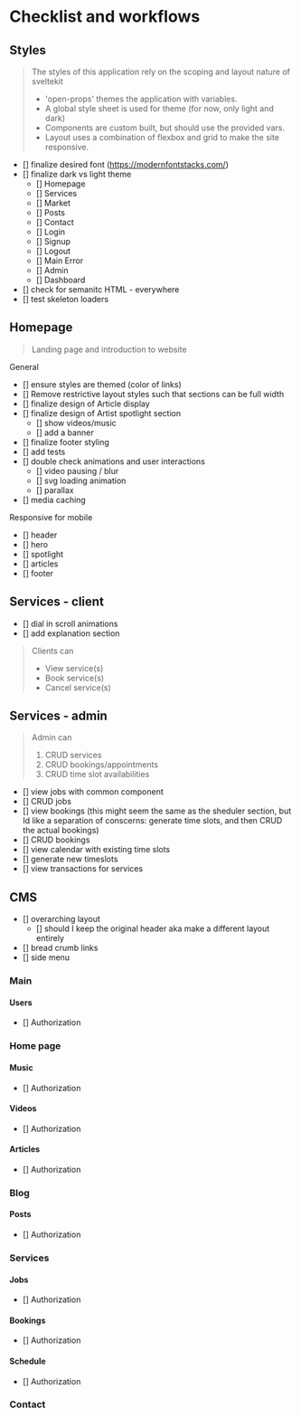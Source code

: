# Checklist and workflows

## Styles

> The styles of this application rely on the scoping and layout nature of sveltekit
>
> - 'open-props' themes the application with variables.
> - A global style sheet is used for theme (for now, only light and dark)
> - Components are custom built, but should use the provided vars.
> - Layout uses a combination of flexbox and grid to make the site responsive.

- [] finalize desired font (https://modernfontstacks.com/)
- [] finalize dark vs light theme
  - [] Homepage
  - [] Services
  - [] Market
  - [] Posts
  - [] Contact
  - [] Login
  - [] Signup
  - [] Logout
  - [] Main Error
  - [] Admin
  - [] Dashboard
- [] check for semanitc HTML - everywhere
- [] test skeleton loaders

## Homepage

> Landing page and introduction to website

General

- [] ensure styles are themed (color of links)
- [] Remove restrictive layout styles such that sections can be full width
- [] finalize design of Article display
- [] finalize design of Artist spotlight section
  - [] show videos/music
  - [] add a banner
- [] finalize footer styling
- [] add tests
- [] double check animations and user interactions
  - [] video pausing / blur
  - [] svg loading animation
  - [] parallax
- [] media caching

Responsive for mobile

- [] header
- [] hero
- [] spotlight
- [] articles
- [] footer

## Services - client

- [] dial in scroll animations
- [] add explanation section

> Clients can
>
> - View service(s)
> - Book service(s)
> - Cancel service(s)

## Services - admin

> Admin can
>
> 1. CRUD services
> 2. CRUD bookings/appointments
> 3. CRUD time slot availabilities

- [] view jobs with common component
- [] CRUD jobs
- [] view bookings (this might seem the same as the sheduler section, but Id like a separation of conscerns: generate time slots, and then CRUD the actual bookings)
- [] CRUD bookings
- [] view calendar with existing time slots
- [] generate new timeslots
- [] view transactions for services

## CMS

- [] overarching layout
  - [] should I keep the original header aka make a different layout entirely
- [] bread crumb links
- [] side menu

### Main

#### Users

- [] Authorization

### Home page

#### Music

- [] Authorization

#### Videos

- [] Authorization

#### Articles

- [] Authorization

### Blog

#### Posts

- [] Authorization

### Services

#### Jobs

- [] Authorization

#### Bookings

- [] Authorization

#### Schedule

- [] Authorization

### Contact
